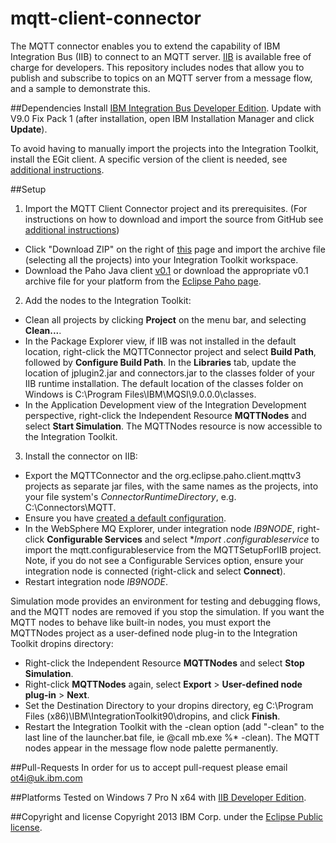 mqtt-client-connector
=====================

The MQTT connector enables you to extend the capability of IBM Integration Bus (IIB) to connect to an MQTT server. [IIB](http://www-03.ibm.com/software/products/en/ibm-integration-bus) is available free of charge for developers. This repository includes nodes that allow you to publish and subscribe to topics on an MQTT server from a message flow, and a sample to demonstrate this. 

##Dependencies
Install [IBM Integration Bus Developer Edition](http://www.ibm.com/software/products/us/en/integration-bus/). Update with V9.0 Fix Pack 1 (after installation, open IBM Installation Manager and click **Update**).

To avoid having to manually import the projects into the Integration Toolkit, install the EGit client. A specific version of the client is needed, see [additional instructions](INSTRUCTIONS.md).

##Setup
1. Import the MQTT Client Connector project and its prerequisites. (For instructions on how to download and import the source from GitHub see [additional instructions](INSTRUCTIONS.md))
  * Click "Download ZIP" on the right of [this](https://github.com/ot4i/mqtt-client-connector) page and import the archive file (selecting all the projects) into your Integration Toolkit workspace.
  * Download the Paho Java client [v0.1](http://git.eclipse.org/c/paho/org.eclipse.paho.mqtt.java.git/snapshot/org.eclipse.paho.mqtt.java-0.1.zip) or download the appropriate v0.1 archive file for your platform from the [Eclipse Paho page](http://git.eclipse.org/c/paho/org.eclipse.paho.mqtt.java.git/).

2. Add the nodes to the Integration Toolkit:
  * Clean all projects by clicking **Project** on the menu bar, and selecting **Clean...**.
  * In the Package Explorer view, if IIB was not installed in the default location, right-click the MQTTConnector project and select **Build Path**, followed by  **Configure Build Path**. In the **Libraries** tab, update the location of jplugin2.jar and connectors.jar to the classes folder of your IIB runtime installation. The default location of the classes folder on Windows is C:\Program Files\IBM\MQSI\9.0.0.0\classes. 
  * In the Application Development view of the Integration Development perspective, right-click the Independent Resource **MQTTNodes** and select **Start Simulation**. The MQTTNodes resource is now accessible to the Integration Toolkit.

3. Install the connector on IIB:
  * Export the MQTTConnector and the org.eclipse.paho.client.mqttv3 projects as separate jar files, with the same names as the projects, into your file system's *ConnectorRuntimeDirectory*, e.g. C:\Connectors\MQTT.
  * Ensure you have [created a default configuration](http://pic.dhe.ibm.com/infocenter/wmbhelp/v9r0m0/topic/com.ibm.etools.mft.doc/ae20200_.htm).
  * In the WebSphere MQ Explorer, under integration node *IB9NODE*, right-click **Configurable Services** and select **Import *.configurableservice** to import the mqtt.configurableservice from the MQTTSetupForIIB project. Note, if you do not see a Configurable Services option, ensure your integration node is connected (right-click and select **Connect**).
  * Restart integration node *IB9NODE*.

Simulation mode provides an environment for testing and debugging flows, and the MQTT nodes are removed if you stop the simulation. If you want the MQTT nodes to behave like built-in nodes, you must export the MQTTNodes project as a user-defined node plug-in to the Integration Toolkit dropins directory:
* Right-click the Independent Resource **MQTTNodes** and select **Stop Simulation**.
* Right-click **MQTTNodes** again, select **Export** > **User-defined node plug-in** > **Next**.
* Set the Destination Directory to your dropins directory, eg C:\Program Files (x86)\IBM\IntegrationToolkit90\dropins, and click **Finish**.
* Restart the Integration Toolkit with the -clean option (add "-clean" to the last line of the launcher.bat file, ie @call mb.exe %* -clean).
The MQTT nodes appear in the message flow node palette permanently.

##Pull-Requests
In order for us to accept pull-request please email ot4i@uk.ibm.com
  
##Platforms
Tested on Windows 7 Pro N x64 with [IIB Developer Edition](http://www-03.ibm.com/software/products/en/ibm-integration-bus).

##Copyright and license
Copyright 2013 IBM Corp. under the [Eclipse Public license](http://www.eclipse.org/legal/epl-v10.html).

